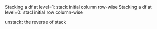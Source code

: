Stacking a df at level=1: stack initial column row-wise
Stacking a df at level=0: stacl initial row column-wise

unstack: the reverse of stack
